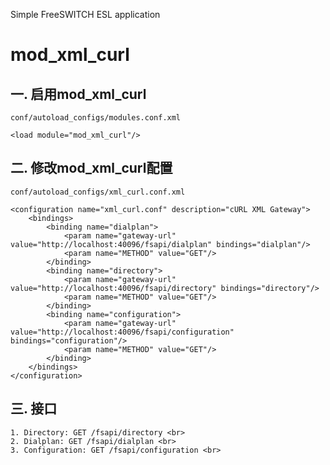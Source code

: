 Simple FreeSWITCH ESL application

# mod_xml_curl

## 一. 启用mod_xml_curl<br>
```
conf/autoload_configs/modules.conf.xml

<load module="mod_xml_curl"/>
```
## 二. 修改mod_xml_curl配置<br>
```
conf/autoload_configs/xml_curl.conf.xml

<configuration name="xml_curl.conf" description="cURL XML Gateway">
    <bindings>
        <binding name="dialplan">
            <param name="gateway-url" value="http://localhost:40096/fsapi/dialplan" bindings="dialplan"/> 
            <param name="METHOD" value="GET"/>
        </binding>
        <binding name="directory"> 
            <param name="gateway-url" value="http://localhost:40096/fsapi/directory" bindings="directory"/> 
            <param name="METHOD" value="GET"/>
        </binding> 
        <binding name="configuration"> 
            <param name="gateway-url"  value="http://localhost:40096/fsapi/configuration" bindings="configuration"/> 
            <param name="METHOD" value="GET"/>
        </binding>
    </bindings> 
</configuration>
```
## 三. 接口 <br>
    1. Directory: GET /fsapi/directory <br>
    2. Dialplan: GET /fsapi/dialplan <br>
    3. Configuration: GET /fsapi/configuration <br>